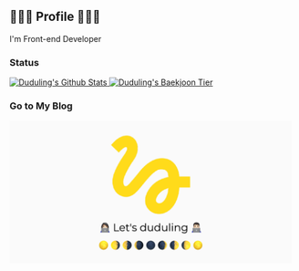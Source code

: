 ## 🚶🏻‍♂️ Profile 🏃🏻‍♂️

I'm Front-end Developer

### Status

<a href="https://github.com/duduling" >
<img width="495" src="https://github-readme-stats.vercel.app/api?username=duduling&show_icons=true&title_color=FFDC13&text_color=FFFFFF&bg_color=282C34&hide_border=true" alt="Duduling's Github Stats" />
</a>

<a href="https://solved.ac/profile/duduling" > 
<img width="495" src="http://mazassumnida.wtf/api/v2/generate_badge?boj=duduling" alt="Duduling's Baekjoon Tier" />
</a> 
  
### Go to My Blog
 
<a href="https://blog.duduling.dev" target="_blank"><img src="./bg_cover_v2.png" width="495px" height="250px" /></a>
